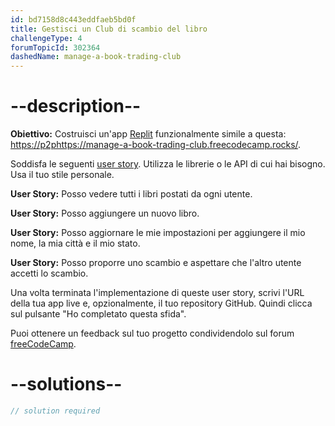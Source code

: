 ```yaml
---
id: bd7158d8c443eddfaeb5bd0f
title: Gestisci un Club di scambio del libro
challengeType: 4
forumTopicId: 302364
dashedName: manage-a-book-trading-club
---
```


# --description--

**Obiettivo:** Costruisci un'app [Replit](https://replit.com/) funzionalmente simile a questa: [https://p2phttps://manage-a-book-trading-club.freecodecamp.rocks/](https://manage-a-book-trading-club.freecodecamp.rocks/).

Soddisfa le seguenti [user story](https://en.wikipedia.org/wiki/User_story). Utilizza le librerie o le API di cui hai bisogno. Usa il tuo stile personale.

**User Story:** Posso vedere tutti i libri postati da ogni utente.

**User Story:** Posso aggiungere un nuovo libro.

**User Story:** Posso aggiornare le mie impostazioni per aggiungere il mio nome, la mia città e il mio stato.

**User Story:** Posso proporre uno scambio e aspettare che l'altro utente accetti lo scambio.

Una volta terminata l'implementazione di queste user story, scrivi l'URL della tua app live e, opzionalmente, il tuo repository GitHub. Quindi clicca sul pulsante "Ho completato questa sfida".

Puoi ottenere un feedback sul tuo progetto condividendolo sul forum [freeCodeCamp](https://forum.freecodecamp.org/c/project-feedback/409).

# --solutions--

```js
// solution required
```
